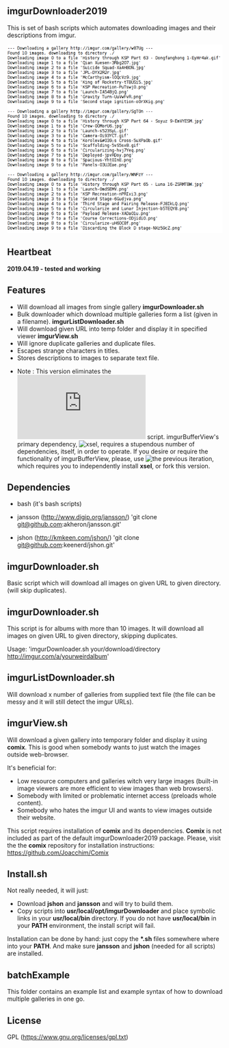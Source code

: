 imgurDownloader2019
-------------------

This is set of bash scripts which automates downloading images and their descriptions from imgur.

![screenshot](/screenShots/00.png)


Heartbeat
---------

**2019.04.19 - tested and working**


Features
--------

- Will download all images from single gallery **imgurDownloader.sh**
- Bulk downloader which download multiple galleries form a list (given in a filename). **imgurListDownloader.sh**
- Will download given URL into temp folder and display it in specified viewer **imgurView.sh**
- Will ignore duplicate galleries and duplicate files.
- Escapes strange characters in titles.
- Stores descriptions to images to separate text file.

* Note : This version eliminates the ![imgurBufferView](https://github.com/truhlikfredy/imgurDownloader2015/blob/master/imgurBufferView.sh) script. imgurBufferView's primary dependency, ![xsel](https://github.com/kfish/xsel), requires a stupendous number of dependencies, itself, in order to operate. If you desire or require the functionality of imgurBufferView, please, use ![the previous iteration](https://github.com/truhlikfredy/imgurDownloader2015/tree/master), which requires you to independently install **xsel**, or fork this version.   


Dependencies
------------

- bash (it's bash scripts)

- jansson (http://www.digip.org/jansson/)
'git clone git@github.com:akheron/jansson.git'

- jshon (http://kmkeen.com/jshon/)
'git clone git@github.com:keenerd/jshon.git'



imgurDownloader.sh
------------------

Basic script which will download all images on given URL to given directory. (will skip duplicates).


imgurDownloader.sh
------------------

This script is for albums with more than 10 images. It will download all images on given URL to given directory, skipping duplicates.

Usage: 'imgurDownloader.sh your/download/directory http://imgur.com/a/yourweirdalbum'


imgurListDownloader.sh
----------------------

Will download x number of galleries from supplied text file (the file can be messy and it will still detect the imgur URLs).


imgurView.sh
------------

Will download a given gallery into temporary folder and display it using **comix**. This is good when somebody wants to just watch the images outside web-browser.

It's beneficial for:
- Low resource computers and galleries witch very large images (built-in image viewers are more efficient to view images than web browsers).
- Somebody with limited or problematic internet access (preloads whole content).
- Somebody who hates the imgur UI and wants to view images outside their website.

This script requires installation of **comix** and its dependencies. **Comix** is not included as part of the default imgurDownloader2019 package. Please, visit the the **comix** repository for installation instructions:
https://github.com/Joacchim/Comix


Install.sh
----------

Not really needed, it will just:
- Download **jshon** and **jansson** and will try to build them.
- Copy scripts into **usr/local/opt/imgurDownloader** and place symbolic links in your **usr/local/bin** directory. If you do not have **usr/local/bin** in your **PATH** environment, the install script will fail.

Installation can be done by hand: just copy the **\*.sh** files somewhere where into your **PATH**. And make sure **jansson** and **jshon** (needed for all scripts) are installed.


batchExample
------------

This folder contains an example list and example syntax of how to download multiple galleries in one go.


License
-------

GPL (https://www.gnu.org/licenses/gpl.txt)
